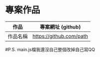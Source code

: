 # 專案作品

作品     |  專案網址 (github)
---------|-------------------------------
作品名稱  | https://github.com/path

#P.S. main.js檔我還沒自己整個改掉自己寫QQ
